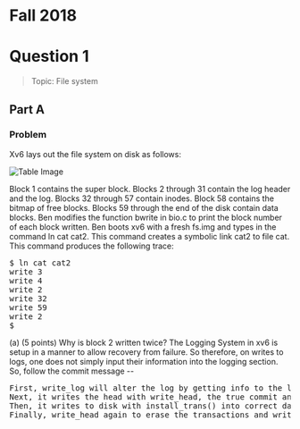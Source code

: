 # Fall 2018
# Question 1
> Topic: File system
## Part A
### Problem
Xv6 lays out the file system on disk as follows:

![Table Image](../W2017Final_Aqs.png)


Block 1 contains the super block. Blocks 2 through 31 contain the log header and the log.
Blocks 32 through 57 contain inodes. Block 58 contains the bitmap of free blocks. Blocks 59
through the end of the disk contain data blocks.
Ben modifies the function bwrite in bio.c to print the block number of each block written.
Ben boots xv6 with a fresh fs.img and types in the command ln cat cat2. This command creates
a symbolic link cat2 to file cat. This command produces the following trace:
<pre>
$ ln cat cat2
write 3
write 4
write 2
write 32
write 59
write 2
$
</pre>

(a) (5 points) Why is block 2 written twice?
The Logging System in xv6 is setup in a manner to allow recovery from failure. So therefore, on writes to logs, one does not simply input their information into the logging section. So, follow the commit message -- 
<pre>
First, write_log will alter the log by getting info to the log. (write 3, 4)
Next, it writes the head with write_head, the true commit and the modification of block 2 as it is the header. (write 2)
Then, it writes to disk with install_trans() into correct data locations (write 32, 59)
Finally, write_head again to erase the transactions and writing to block 2 once again. Therefore, block 2 was written to twice. (write 2)




